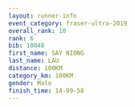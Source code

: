 ```yaml
---
layout: runner-info 
event_category: fraser-ultra-2019 
overall_rank: 10
rank: 6
bib: 10048
first_name: SAY NIONG
last_name: LAU
distance: 100KM
category_km: 100KM
gender: Male
finish_time: 14-09-58
---
```

